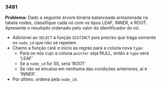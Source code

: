 ### 3481

**Problema:** Dado a seguinte árvore binária balanceada armazenada na tabela nodes, classifique cada nó com os tipos LEAF, INNER, e ROOT. Apresente o resultado ordenado pelo valor do identificador do nó.

- Adicionei ao `SELECT` a função `DISTINCT` pois preciso que traga somente os `node_id` que não se repetem.
- Chamo a função `CASE` e inicio as regras para a coluna nova `type`:
    - Para os nós cujo a coluna `pointer` seja NULL, então a `type` será ‘LEAF’
    - Se a `node_id` for 50, será ‘ROOT’
    - Se não se encaixa em nenhuma das condições anteriores, aí é ‘INNER’ .
- Por último, ordena pela `node_id`.